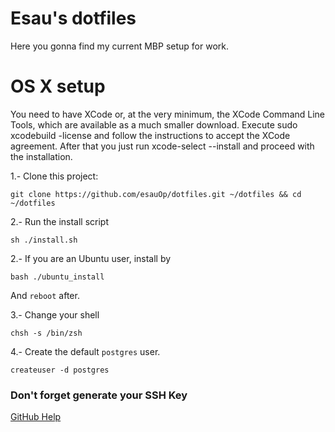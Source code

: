 # Esau's dotfiles
Here you gonna find my current MBP setup for work.

# OS X setup
You need to have XCode or, at the very minimum, the XCode Command Line Tools, which are available as a much smaller download.
Execute sudo xcodebuild -license and follow the instructions to accept the XCode agreement. After that you just run xcode-select --install and proceed with the installation.

1.- Clone this project:
```
git clone https://github.com/esauOp/dotfiles.git ~/dotfiles && cd ~/dotfiles
```
2.- Run the install script
```
sh ./install.sh
```
2.- If you are an Ubuntu user, install by
```
bash ./ubuntu_install
```

And `reboot` after.

3.- Change your shell
```
chsh -s /bin/zsh
```
4.- Create the default `postgres` user.
```
createuser -d postgres
```

### Don't forget generate your SSH Key

[GitHub Help](https://help.github.com/articles/generating-a-new-ssh-key-and-adding-it-to-the-ssh-agent/)